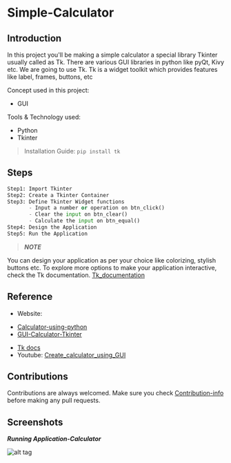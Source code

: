 # Simple-Calculator
## Introduction
In this project you'll be making a simple calculator a special library Tkinter usually called as Tk.
There are various GUI libraries in python like pyQt, Kivy etc. We are going to use Tk.
Tk is a widget toolkit which provides features like label, frames, buttons, etc

Concept used in this project:
* GUI


Tools & Technology used:
* Python
* Tkinter

>Installation Guide: ``pip install tk``

## Steps
```Python
Step1: Import Tkinter
Step2: Create a Tkinter Container
Step3: Define Tkinter Widget functions
       - Input a number or operation on btn_click()
       - Clear the input on btn_clear()
       - Calculate the input on btn_equal()
Step4: Design the Application
Step5: Run the Application
```
>***NOTE*** 

You can design your application as per your choice like colorizing, stylish buttons etc.
To explore more options to make your application interactive, check the Tk documentation.
[Tk_documentation](https://github.com/ColonelAVP/Calculator-using-Tkinter/blob/master/Tkinter_docs.py)


## Reference 
* Website:
- [Calculator-using-python](https://www.activestate.com/resources/quick-reads/how-to-create-a-calculator-in-python-tkinter)
- [GUI-Calculator-Tkinter](https://medium.com/@adeyinkaadegbenro/project-build-a-python-gui-calculator-fc92bddb744d)
* [Tk docs](https://github.com/ColonelAVP/Calculator-using-Tkinter/blob/master/Tkinter_docs.py)
* Youtube: [Create_calculator_using_GUI](https://www.youtube.com/watch?v=9WPmxH4RRZ0&t=360s)

## Contributions
Contributions are always welcomed. Make sure you check [Contribution-info](https://github.com/ColonelAVP/Calculator-using-Tkinter/blob/master/Contribution.md) before making any pull requests.

## Screenshots
***Running Application-Calculator***

![alt tag](https://user-images.githubusercontent.com/78366601/119502995-20e4ce80-bd88-11eb-84b4-d4881e401699.png)



